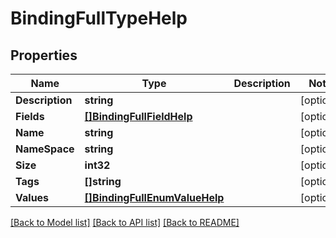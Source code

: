 # BindingFullTypeHelp

## Properties

Name | Type | Description | Notes
------------ | ------------- | ------------- | -------------
**Description** | **string** |  | [optional] 
**Fields** | [**[]BindingFullFieldHelp**](BindingFullFieldHelp.md) |  | [optional] 
**Name** | **string** |  | [optional] 
**NameSpace** | **string** |  | [optional] 
**Size** | **int32** |  | [optional] 
**Tags** | **[]string** |  | [optional] 
**Values** | [**[]BindingFullEnumValueHelp**](BindingFullEnumValueHelp.md) |  | [optional] 

[[Back to Model list]](../README.md#documentation-for-models) [[Back to API list]](../README.md#documentation-for-api-endpoints) [[Back to README]](../README.md)



